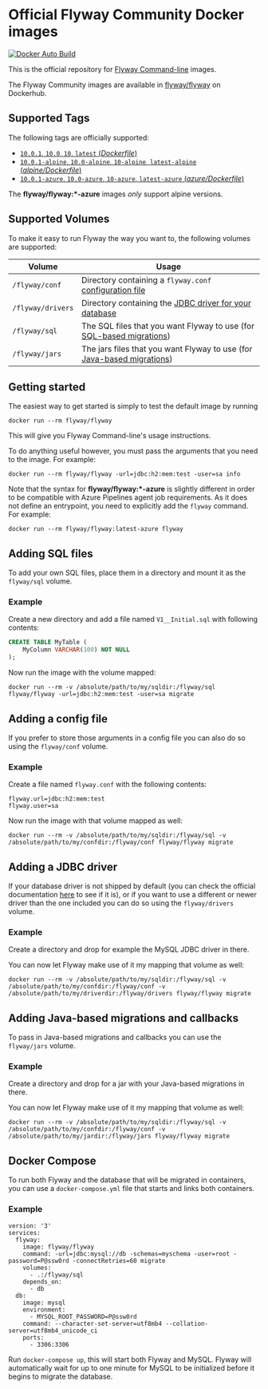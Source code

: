 # Official Flyway Community Docker images

[![Docker Auto Build](https://img.shields.io/docker/cloud/automated/flyway/flyway)][docker]

[docker]: https://hub.docker.com/r/flyway/flyway/

This is the official repository for [Flyway Command-line](https://flywaydb.org/documentation/usage/commandline/) images.

The Flyway Community images are available in [flyway/flyway](https://hub.docker.com/r/flyway/flyway/) on Dockerhub.

## Supported Tags

The following tags are officially supported:

- [`10.0.1`, `10.0`, `10`, `latest` (*Dockerfile*)](https://github.com/flyway/flyway-docker/blob/master/Dockerfile)
- [`10.0.1-alpine`, `10.0-alpine`, `10-alpine`, `latest-alpine` (*alpine/Dockerfile*)](https://github.com/flyway/flyway-docker/blob/master/alpine/Dockerfile)
- [`10.0.1-azure`, `10.0-azure`, `10-azure`, `latest-azure` (*azure/Dockerfile*)](https://github.com/flyway/flyway-docker/blob/master/azure/Dockerfile)

The **flyway/flyway:\*-azure** images *only* support alpine versions.

## Supported Volumes

To make it easy to run Flyway the way you want to, the following volumes are supported:

Volume            | Usage
------------------|------
`/flyway/conf`    | Directory containing a `flyway.conf` [configuration file](https://flywaydb.org/documentation/usage/commandline/#configuration)
`/flyway/drivers` | Directory containing the [JDBC driver for your database](https://flywaydb.org/documentation/usage/commandline/#jdbc-drivers)
`/flyway/sql`     | The SQL files that you want Flyway to use (for [SQL-based migrations](https://flywaydb.org/documentation/concepts/migrations#sql-based-migrations))
`/flyway/jars`    | The jars files that you want Flyway to use (for [Java-based migrations](https://flywaydb.org/documentation/concepts/migrations#java-based-migrations))

## Getting started

The easiest way to get started is simply to test the default image by running

`docker run --rm flyway/flyway`

This will give you Flyway Command-line's usage instructions.

To do anything useful however, you must pass the arguments that you need to the image. For example:

`docker run --rm flyway/flyway -url=jdbc:h2:mem:test -user=sa info`

Note that the syntax for **flyway/flyway:\*-azure** is slightly different in order to be compatible with Azure Pipelines
agent job requirements. As it does not define an entrypoint, you need to explicitly add the `flyway` command. For example:

`docker run --rm flyway/flyway:latest-azure flyway`

## Adding SQL files

To add your own SQL files, place them in a directory and mount it as the `flyway/sql` volume.

### Example

Create a new directory and add a file named `V1__Initial.sql` with following contents:

```sql
CREATE TABLE MyTable (
    MyColumn VARCHAR(100) NOT NULL
);
```

Now run the image with the volume mapped:

`docker run --rm -v /absolute/path/to/my/sqldir:/flyway/sql flyway/flyway -url=jdbc:h2:mem:test -user=sa migrate`

## Adding a config file

If you prefer to store those arguments in a config file you can also do so using the `flyway/conf` volume.

### Example

Create a file named `flyway.conf` with the following contents:

```
flyway.url=jdbc:h2:mem:test
flyway.user=sa
```

Now run the image with that volume mapped as well:

`docker run --rm -v /absolute/path/to/my/sqldir:/flyway/sql -v /absolute/path/to/my/confdir:/flyway/conf flyway/flyway migrate`

## Adding a JDBC driver

If your database driver is not shipped by default (you can check the official documentation [here](https://flywaydb.org/documentation/) to see if it is), or if you want to use a different or newer driver than the one included you can do so using the `flyway/drivers` volume.

### Example

Create a directory and drop for example the MySQL JDBC driver in there.

You can now let Flyway make use of it my mapping that volume as well:

`docker run --rm -v /absolute/path/to/my/sqldir:/flyway/sql -v /absolute/path/to/my/confdir:/flyway/conf -v /absolute/path/to/my/driverdir:/flyway/drivers flyway/flyway migrate`

## Adding Java-based migrations and callbacks

To pass in Java-based migrations and callbacks you can use the `flyway/jars` volume.

### Example

Create a directory and drop for a jar with your Java-based migrations in there.

You can now let Flyway make use of it my mapping that volume as well:

`docker run --rm -v /absolute/path/to/my/sqldir:/flyway/sql -v /absolute/path/to/my/confdir:/flyway/conf -v /absolute/path/to/my/jardir:/flyway/jars flyway/flyway migrate`

## Docker Compose

To run both Flyway and the database that will be migrated in containers, you can use a `docker-compose.yml` file that
starts and links both containers.

### Example

```
version: '3'
services:
  flyway:
    image: flyway/flyway
    command: -url=jdbc:mysql://db -schemas=myschema -user=root -password=P@ssw0rd -connectRetries=60 migrate
    volumes:
      - .:/flyway/sql
    depends_on:
      - db
  db:
    image: mysql
    environment:
      - MYSQL_ROOT_PASSWORD=P@ssw0rd
    command: --character-set-server=utf8mb4 --collation-server=utf8mb4_unicode_ci
    ports:
      - 3306:3306
```

Run `docker-compose up`, this will start both Flyway and MySQL. Flyway will automatically wait for up to one minute for MySQL to be initialized before it begins to migrate the database.

